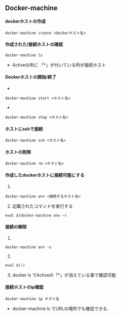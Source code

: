 ## Docker-machine
#### dockerホストの作成
```
docker-machine create <dockerホスト名>
```

#### 作成された/接続ホストの確認
```
docker-machine ls
```
* Activeの所に 「*」が付いている所が接続ホスト

#### Dockerホストの開始/終了
+ 
```
docker-machine start <ホスト名>
```

+ 
```
docker-machine stop <ホスト名>
```

#### ホストにsshで接続
```
docker-machine ssh <ホスト名>
```

#### ホストの削除
```
docker-machine rm <ホスト名>
```

#### 作成したdockerホストに接続可能にする
1. 
```
docker-machine env <接続するホスト名>
```
2. 記載されたコマンドを実行する 
```
eval $(docker-machine env ~)
```

#### 接続の解除
1. 
```
docker-machine env -u
```
2. 
```
eval $(~)
```
3. docker ls でActiveの「*」が消えている事で確認可能

#### 接続ホストのip確認
```
docker-machine ip ホスト名
```
+ docker-machine ls でURLの場所でも確認できる.